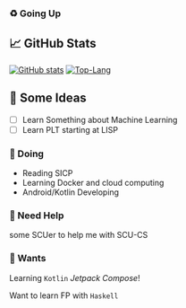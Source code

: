 ### ♻️ Going Up

<!--
**HUGHNew/HUGHNew** is a ✨ _special_ ✨ repository because its `README.md` (this file) appears on your GitHub profile.

Here are some ideas to get you started:

- 🔭 I’m currently working on ...
- 🌱 I’m currently learning ...
- 👯 I’m looking to collaborate on ...
- 🤔 I’m looking for help with ...
- 💬 Ask me about ...
- 📫 How to reach me: ...
- 😄 Pronouns: ...
- ⚡ Fun fact: ...
-->

## 📈 GitHub Stats

[![GitHub stats](https://github-readme-stats.vercel.app/api?username=HUGHNew&theme=onedark)](https://github.com/anuraghazra/github-readme-stats)
[![Top-Lang](https://github-readme-stats.vercel.app/api/top-langs/?username=HUGHNew&theme=onedark&&layout=compact&hide=Rich%20Text%20Format)](https://github.com/anuraghazra/github-readme-stats)

## 👯 Some Ideas

- [ ]  Learn Something about Machine Learning
- [ ]  Learn PLT starting at LISP

### 🔭 Doing 

- Reading SICP
- Learning Docker and cloud computing
- Android/Kotlin Developing

### 🤔 Need Help

some SCUer to help me with SCU-CS

### 🌱 Wants

Learning `Kotlin`  *Jetpack Compose*!

Want to learn FP with `Haskell`
